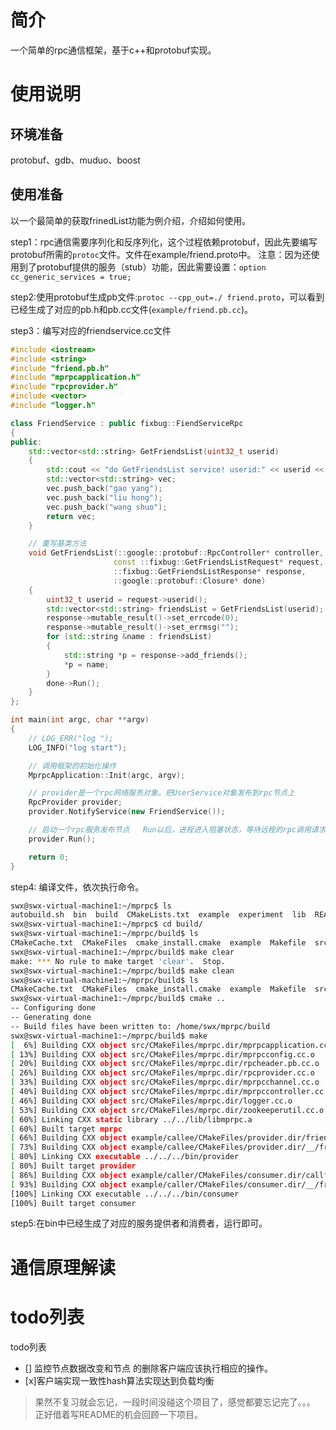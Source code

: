 # 简介
一个简单的rpc通信框架，基于c++和protobuf实现。

# 使用说明
## 环境准备
protobuf、gdb、muduo、boost
## 使用准备
以一个最简单的获取frinedList功能为例介绍，介绍如何使用。

step1：rpc通信需要序列化和反序列化，这个过程依赖protobuf，因此先要编写protobuf所需的`protoc`文件。文件在example/friend.proto中。
注意：因为还使用到了protobuf提供的服务（stub）功能，因此需要设置：`option cc_generic_services = true;`

step2:使用protobuf生成pb文件:`protoc --cpp_out=./ friend.proto`，可以看到已经生成了对应的pb.h和pb.cc文件(`example/friend.pb.cc`)。 

step3：编写对应的friendservice.cc文件
```c++
#include <iostream>
#include <string>
#include "friend.pb.h"
#include "mprpcapplication.h"
#include "rpcprovider.h"
#include <vector>
#include "logger.h"

class FriendService : public fixbug::FiendServiceRpc
{
public:
    std::vector<std::string> GetFriendsList(uint32_t userid)
    {
        std::cout << "do GetFriendsList service! userid:" << userid << std::endl;
        std::vector<std::string> vec;
        vec.push_back("gao yang");
        vec.push_back("liu hong");
        vec.push_back("wang shuo");
        return vec;
    }

    // 重写基类方法
    void GetFriendsList(::google::protobuf::RpcController* controller,
                       const ::fixbug::GetFriendsListRequest* request,
                       ::fixbug::GetFriendsListResponse* response,
                       ::google::protobuf::Closure* done)
    {
        uint32_t userid = request->userid();
        std::vector<std::string> friendsList = GetFriendsList(userid);
        response->mutable_result()->set_errcode(0);
        response->mutable_result()->set_errmsg("");
        for (std::string &name : friendsList)
        {
            std::string *p = response->add_friends();
            *p = name;
        }
        done->Run();
    }
};

int main(int argc, char **argv)
{
    // LOG_ERR("log ");
    LOG_INFO("log start");

    // 调用框架的初始化操作
    MprpcApplication::Init(argc, argv);

    // provider是一个rpc网络服务对象。把UserService对象发布到rpc节点上
    RpcProvider provider;
    provider.NotifyService(new FriendService());

    // 启动一个rpc服务发布节点   Run以后，进程进入阻塞状态，等待远程的rpc调用请求
    provider.Run();

    return 0;
}
```
step4: 编译文件，依次执行命令。
```bash
swx@swx-virtual-machine1:~/mprpc$ ls
autobuild.sh  bin  build  CMakeLists.txt  example  experiment  lib  README.md  src  test
swx@swx-virtual-machine1:~/mprpc$ cd build/
swx@swx-virtual-machine1:~/mprpc/build$ ls
CMakeCache.txt  CMakeFiles  cmake_install.cmake  example  Makefile  src
swx@swx-virtual-machine1:~/mprpc/build$ make clear
make: *** No rule to make target 'clear'.  Stop.
swx@swx-virtual-machine1:~/mprpc/build$ make clean
swx@swx-virtual-machine1:~/mprpc/build$ ls
CMakeCache.txt  CMakeFiles  cmake_install.cmake  example  Makefile  src
swx@swx-virtual-machine1:~/mprpc/build$ cmake ..
-- Configuring done
-- Generating done
-- Build files have been written to: /home/swx/mprpc/build
swx@swx-virtual-machine1:~/mprpc/build$ make
[  6%] Building CXX object src/CMakeFiles/mprpc.dir/mprpcapplication.cc.o
[ 13%] Building CXX object src/CMakeFiles/mprpc.dir/mprpcconfig.cc.o
[ 20%] Building CXX object src/CMakeFiles/mprpc.dir/rpcheader.pb.cc.o
[ 26%] Building CXX object src/CMakeFiles/mprpc.dir/rpcprovider.cc.o
[ 33%] Building CXX object src/CMakeFiles/mprpc.dir/mprpcchannel.cc.o
[ 40%] Building CXX object src/CMakeFiles/mprpc.dir/mprpccontroller.cc.o
[ 46%] Building CXX object src/CMakeFiles/mprpc.dir/logger.cc.o
[ 53%] Building CXX object src/CMakeFiles/mprpc.dir/zookeeperutil.cc.o
[ 60%] Linking CXX static library ../../lib/libmprpc.a
[ 60%] Built target mprpc
[ 66%] Building CXX object example/callee/CMakeFiles/provider.dir/friendservice.cc.o
[ 73%] Building CXX object example/callee/CMakeFiles/provider.dir/__/friend.pb.cc.o
[ 80%] Linking CXX executable ../../../bin/provider
[ 80%] Built target provider
[ 86%] Building CXX object example/caller/CMakeFiles/consumer.dir/callfriendservice.cc.o
[ 93%] Building CXX object example/caller/CMakeFiles/consumer.dir/__/friend.pb.cc.o
[100%] Linking CXX executable ../../../bin/consumer
[100%] Built target consumer
```
step5:在bin中已经生成了对应的服务提供者和消费者，运行即可。
# 通信原理解读

# todo列表
todo列表
- [] 监控节点数据改变和节点 的删除客户端应该执行相应的操作。
- [x]客户端实现一致性hash算法实现达到负载均衡

> 果然不复习就会忘记，一段时间没碰这个项目了，感觉都要忘记完了。。。
> 正好借着写README的机会回顾一下项目。


